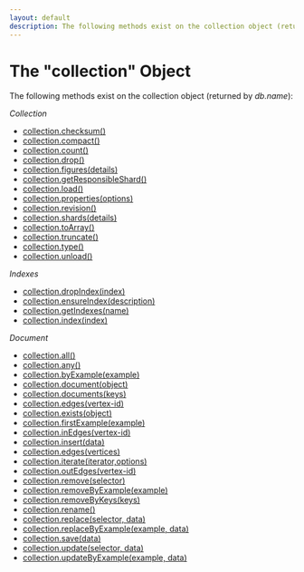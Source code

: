 ```yaml
---
layout: default
description: The following methods exist on the collection object (returned by db
---
```

The "collection" Object
=======================

The following methods exist on the collection object (returned by *db.name*):

*Collection*

* [collection.checksum()](data-modeling-collections-collection-methods.html#checksum)
* [collection.compact()](data-modeling-collections-collection-methods.html#compact)
* [collection.count()](data-modeling-documents-document-methods.html#count)
* [collection.drop()](data-modeling-collections-collection-methods.html#drop)
* [collection.figures(details)](data-modeling-collections-collection-methods.html#figures)
* [collection.getResponsibleShard()](data-modeling-collections-collection-methods.html#getresponsibleshard)
* [collection.load()](data-modeling-collections-collection-methods.html#load)
* [collection.properties(options)](data-modeling-collections-collection-methods.html#properties)
* [collection.revision()](data-modeling-collections-collection-methods.html#revision)
* [collection.shards(details)](data-modeling-collections-collection-methods.html#shards)
* [collection.toArray()](data-modeling-documents-document-methods.html#toarray)
* [collection.truncate()](data-modeling-collections-collection-methods.html#truncate)
* [collection.type()](data-modeling-documents-document-methods.html#collection-type)
* [collection.unload()](data-modeling-collections-collection-methods.html#unload)

*Indexes*

* [collection.dropIndex(index)](indexing-working-with-indexes.html#dropping-an-index-via-a-collection-handle)
* [collection.ensureIndex(description)](indexing-working-with-indexes.html#creating-an-index)
* [collection.getIndexes(name)](indexing-working-with-indexes.html#listing-all-indexes-of-a-collection)
* [collection.index(index)](indexing-working-with-indexes.html#index-identifiers-and-handles)

*Document*

* [collection.all()](data-modeling-documents-document-methods.html#all)
* [collection.any()](data-modeling-documents-document-methods.html#any)
* [collection.byExample(example)](data-modeling-documents-document-methods.html#query-by-example)
* [collection.document(object)](data-modeling-documents-document-methods.html#document)
* [collection.documents(keys)](data-modeling-documents-document-methods.html#lookup-by-keys)
* [collection.edges(vertex-id)](data-modeling-documents-document-methods.html#edges)
* [collection.exists(object)](data-modeling-documents-document-methods.html#exists)
* [collection.firstExample(example)](data-modeling-documents-document-methods.html#first-example)
* [collection.inEdges(vertex-id)](data-modeling-documents-document-methods.html#edges)
* [collection.insert(data)](data-modeling-documents-document-methods.html#insert--save)
* [collection.edges(vertices)](data-modeling-documents-document-methods.html#edges)
* [collection.iterate(iterator,options)](data-modeling-documents-document-methods.html#misc)
* [collection.outEdges(vertex-id)](data-modeling-documents-document-methods.html#edges)
* [collection.remove(selector)](data-modeling-documents-document-methods.html#remove)
* [collection.removeByExample(example)](data-modeling-documents-document-methods.html#remove-by-example)
* [collection.removeByKeys(keys)](data-modeling-documents-document-methods.html#remove-by-keys)
* [collection.rename()](data-modeling-collections-collection-methods.html#rename)
* [collection.replace(selector, data)](data-modeling-documents-document-methods.html#replace)
* [collection.replaceByExample(example, data)](data-modeling-documents-document-methods.html#replace-by-example)
* [collection.save(data)](data-modeling-documents-document-methods.html#insert--save)
* [collection.update(selector, data)](data-modeling-documents-document-methods.html#update)
* [collection.updateByExample(example, data)](data-modeling-documents-document-methods.html#update-by-example)
